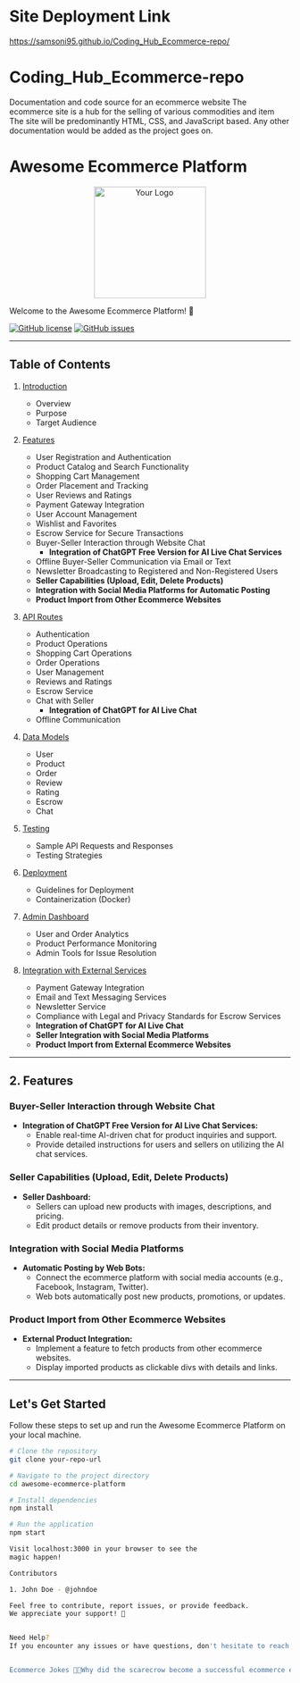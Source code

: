 # Site Deployment Link
https://samsoni95.github.io/Coding_Hub_Ecommerce-repo/

# Coding_Hub_Ecommerce-repo
Documentation and code source for an ecommerce website
The ecommerce site is a hub for the selling of various commodities and item
The site will be predominantly HTML, CSS, and JavaScript based.
Any other documentation would be added as the project goes on.

# Awesome Ecommerce Platform

<p align="center">
  <img src="your-logo-url" alt="Your Logo" width="200" height="200"/>
</p>

Welcome to the Awesome Ecommerce Platform! 🚀

[![GitHub license](your-license-badge-url)](your-license-url)
[![GitHub issues](your-issues-badge-url)](your-issues-url)

---

## Table of Contents

1. [Introduction](#introduction)
   - Overview
   - Purpose
   - Target Audience

2. [Features](#features)
   - User Registration and Authentication
   - Product Catalog and Search Functionality
   - Shopping Cart Management
   - Order Placement and Tracking
   - User Reviews and Ratings
   - Payment Gateway Integration
   - User Account Management
   - Wishlist and Favorites
   - Escrow Service for Secure Transactions
   - Buyer-Seller Interaction through Website Chat
     - **Integration of ChatGPT Free Version for AI Live Chat Services**
   - Offline Buyer-Seller Communication via Email or Text
   - Newsletter Broadcasting to Registered and Non-Registered Users
   - **Seller Capabilities (Upload, Edit, Delete Products)**
   - **Integration with Social Media Platforms for Automatic Posting**
   - **Product Import from Other Ecommerce Websites**

3. [API Routes](#api-routes)
   - Authentication
   - Product Operations
   - Shopping Cart Operations
   - Order Operations
   - User Management
   - Reviews and Ratings
   - Escrow Service
   - Chat with Seller
     - **Integration of ChatGPT for AI Live Chat**
   - Offline Communication

4. [Data Models](#data-models)
   - User
   - Product
   - Order
   - Review
   - Rating
   - Escrow
   - Chat

5. [Testing](#testing)
   - Sample API Requests and Responses
   - Testing Strategies

6. [Deployment](#deployment)
   - Guidelines for Deployment
   - Containerization (Docker)

7. [Admin Dashboard](#admin-dashboard)
   - User and Order Analytics
   - Product Performance Monitoring
   - Admin Tools for Issue Resolution

8. [Integration with External Services](#integration-with-external-services)
   - Payment Gateway Integration
   - Email and Text Messaging Services
   - Newsletter Service
   - Compliance with Legal and Privacy Standards for Escrow Services
   - **Integration of ChatGPT for AI Live Chat**
   - **Seller Integration with Social Media Platforms**
   - **Product Import from External Ecommerce Websites**

---

## 2. Features

### Buyer-Seller Interaction through Website Chat

- **Integration of ChatGPT Free Version for AI Live Chat Services:**
  - Enable real-time AI-driven chat for product inquiries and support.
  - Provide detailed instructions for users and sellers on utilizing the AI chat services.

### Seller Capabilities (Upload, Edit, Delete Products)

- **Seller Dashboard:**
  - Sellers can upload new products with images, descriptions, and pricing.
  - Edit product details or remove products from their inventory.

### Integration with Social Media Platforms

- **Automatic Posting by Web Bots:**
  - Connect the ecommerce platform with social media accounts (e.g., Facebook, Instagram, Twitter).
  - Web bots automatically post new products, promotions, or updates.

### Product Import from Other Ecommerce Websites

- **External Product Integration:**
  - Implement a feature to fetch products from other ecommerce websites.
  - Display imported products as clickable divs with details and links.

---

## Let's Get Started

Follow these steps to set up and run the Awesome Ecommerce Platform on your local machine.

```bash
# Clone the repository
git clone your-repo-url

# Navigate to the project directory
cd awesome-ecommerce-platform

# Install dependencies
npm install

# Run the application
npm start

Visit localhost:3000 in your browser to see the
magic happen!

Contributors

1. John Doe - @johndoe

Feel free to contribute, report issues, or provide feedback.
We appreciate your support! 🎉


Need Help?
If you encounter any issues or have questions, don't hesitate to reach out on our community forum.


Ecommerce Jokes 🛒😄Why did the scarecrow become a successful ecommerce entrepreneur?Because he was outstanding in his field!

